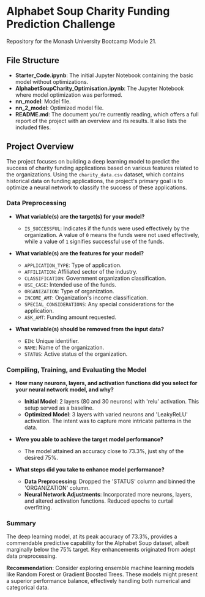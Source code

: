 # Alphabet Soup Charity Funding Prediction Challenge

Repository for the Monash University Bootcamp Module 21.

## File Structure

- **Starter_Code.ipynb**: The initial Jupyter Notebook containing the basic model without optimizations.
- **AlphabetSoupCharity_Optimisation.ipynb**: The Jupyter Notebook where model optimization was performed.
- **nn_model**: Model file.
- **nn_2_model**: Optimized model file.
- **README.md**: The document you're currently reading, which offers a full report of the project with an overview and its results. It also lists the included files.

## Project Overview

The project focuses on building a deep learning model to predict the success of charity funding applications based on various features related to the organizations. Using the `charity_data.csv` dataset, which contains historical data on funding applications, the project's primary goal is to optimize a neural network to classify the success of these applications.

### Data Preprocessing

- **What variable(s) are the target(s) for your model?**
  - `IS_SUCCESSFUL`: Indicates if the funds were used effectively by the organization. A value of `0` means the funds were not used effectively, while a value of `1` signifies successful use of the funds.

- **What variable(s) are the features for your model?**
  - `APPLICATION_TYPE`: Type of application.
  - `AFFILIATION`: Affiliated sector of the industry.
  - `CLASSIFICATION`: Government organization classification.
  - `USE_CASE`: Intended use of the funds.
  - `ORGANIZATION`: Type of organization.
  - `INCOME_AMT`: Organization's income classification.
  - `SPECIAL_CONSIDERATIONS`: Any special considerations for the application.
  - `ASK_AMT`: Funding amount requested.

- **What variable(s) should be removed from the input data?**
  - `EIN`: Unique identifier.
  - `NAME`: Name of the organization.
  - `STATUS`: Active status of the organization.

### Compiling, Training, and Evaluating the Model

- **How many neurons, layers, and activation functions did you select for your neural network model, and why?**
  - **Initial Model**: 2 layers (80 and 30 neurons) with 'relu' activation. This setup served as a baseline.
  - **Optimized Model**: 3 layers with varied neurons and 'LeakyReLU' activation. The intent was to capture more intricate patterns in the data.

- **Were you able to achieve the target model performance?**
  - The model attained an accuracy close to 73.3%, just shy of the desired 75%.

- **What steps did you take to enhance model performance?**
  - **Data Preprocessing**: Dropped the 'STATUS' column and binned the 'ORGANIZATION' column.
  - **Neural Network Adjustments**: Incorporated more neurons, layers, and altered activation functions. Reduced epochs to curtail overfitting.

### Summary

The deep learning model, at its peak accuracy of 73.3%, provides a commendable predictive capability for the Alphabet Soup dataset, albeit marginally below the 75% target. Key enhancements originated from adept data preprocessing.

**Recommendation**: Consider exploring ensemble machine learning models like Random Forest or Gradient Boosted Trees. These models might present a superior performance balance, effectively handling both numerical and categorical data.

